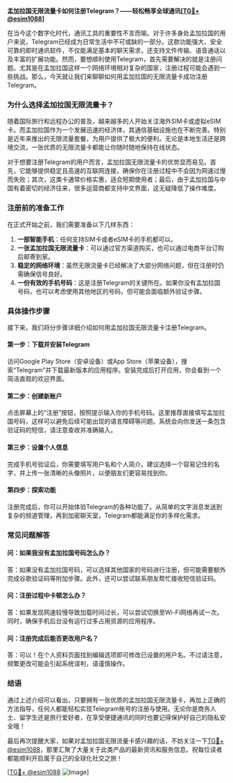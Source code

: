 **孟加拉国无限流量卡如何注册Telegram？——轻松畅享全球通讯[[TG💪+ @esim1088](https://t.me/s/esim1088)]**

在当今这个数字化时代，通讯工具的重要性不言而喻。对于许多身处孟加拉国的用户来说，Telegram已经成为日常生活中不可或缺的一部分。这款功能强大、安全可靠的即时通讯软件，不仅能满足基本的聊天需求，还支持文件传输、语音通话以及丰富的扩展功能。然而，要想顺利使用Telegram，首先需要解决的就是注册问题。尤其是在孟加拉国这样一个网络环境相对复杂的国家，注册过程可能会遇到一些挑战。那么，今天就让我们来聊聊如何用孟加拉国的无限流量卡成功注册Telegram。

### **为什么选择孟加拉国无限流量卡？**

随着国际旅行和远程办公的普及，越来越多的人开始关注海外SIM卡或虚拟eSIM卡。而孟加拉国作为一个发展迅速的经济体，其通信基础设施也在不断完善。特别是近年来推出的无限流量套餐，为用户提供了极大的便利。无论是本地生活还是跨境交流，一张优质的无限流量卡都能让你随时随地保持在线状态。

对于想要注册Telegram的用户而言，孟加拉国无限流量卡的优势显而易见。首先，它能够提供稳定且高速的互联网连接，确保你在注册过程中不会因为网速过慢而失败；其次，这类卡通常价格实惠，适合短期使用者；最后，由于孟加拉国与中国有着密切的经济往来，很多运营商都支持中文界面，这无疑降低了操作难度。

### **注册前的准备工作**

在正式开始之前，我们需要准备以下几样东西：

1. **一部智能手机**：任何支持SIM卡或者eSIM卡的手机都可以。
2. **一张孟加拉国无限流量卡**：可以通过官方渠道购买，也可以通过电商平台订购后邮寄到家。
3. **稳定的网络环境**：虽然无限流量卡已经解决了大部分网络问题，但在注册时仍需确保信号良好。
4. **一份有效的手机号码**：这是注册Telegram的关键所在。如果你没有孟加拉国号码，也可以考虑使用其他地区的号码，但可能会面临额外验证步骤。

### **具体操作步骤**

接下来，我们将分步骤详细介绍如何用孟加拉国无限流量卡注册Telegram。

#### **第一步：下载并安装Telegram**
访问Google Play Store（安卓设备）或App Store（苹果设备），搜索“Telegram”并下载最新版本的应用程序。安装完成后打开应用，你会看到一个简洁直观的欢迎界面。

#### **第二步：创建新账户**
点击屏幕上的“注册”按钮，按照提示输入你的手机号码。这里推荐直接填写孟加拉国号码，这样可以避免后续可能出现的语言障碍等问题。系统会向你发送一条包含验证码的短信，请注意查收并准确输入。

#### **第三步：设置个人信息**
完成手机号验证后，你需要填写用户名和个人简介。建议选择一个容易记住的名字，并上传一张清晰的头像照片，以便朋友们更容易找到你。

#### **第四步：探索功能**
注册完成后，你可以开始体验Telegram的各种功能了。从简单的文字消息发送到复杂的频道管理，再到加密聊天室，Telegram都能满足你的多样化需求。

### **常见问题解答**

#### **问：如果我没有孟加拉国号码怎么办？**
答：如果没有孟加拉国号码，可以选择其他国家的号码进行注册，但可能需要额外完成谷歌验证码等附加步骤。此外，还可以尝试联系朋友帮忙接收短信验证码。

#### **问：注册过程中卡顿怎么办？**
答：如果发现网速较慢导致加载时间过长，可以尝试切换至Wi-Fi网络再试一次。同时，确保手机后台没有运行过多占用资源的应用程序。

#### **问：注册完成后能否更改用户名？**
答：可以！在个人资料页面找到编辑选项即可修改已设置的用户名。不过请注意，频繁更改可能会引起系统误判，请谨慎操作。

### **结语**

通过上述介绍可以看出，只要拥有一张优质的孟加拉国无限流量卡，再加上正确的方法指导，任何人都能轻松实现Telegram账号的注册与使用。无论你是商务人士、留学生还是旅行爱好者，在享受便捷通讯的同时也要记得保护好自己的隐私安全哦！

最后再次提醒大家，如果对孟加拉国无限流量卡感兴趣的话，不妨关注一下[TG💪+ @esim1088](https://t.me/s/esim1088)，那里汇聚了大量关于此类产品的最新资讯和服务信息。祝每位读者都能顺利开启属于自己的全球化社交之旅！

[[TG💪+ @esim1088](https://t.me/s/esim1088) ![Image](https://i.postimg.cc/4NQfJmqS/Snipaste-2025-05-13-00-14-12.png)]
